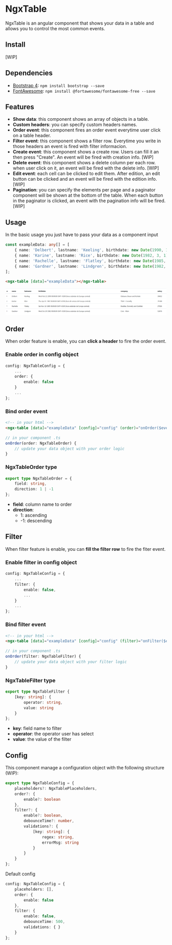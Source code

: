 # NgxTable

NgxTable is an angular component that shows your data in a table and allows you to control the most common events.

## Install

[WIP]

## Dependencies

- [Bootstrap 4](https://getbootstrap.com/): `npm install bootstrap --save`
- [FontAwesome](https://fontawesome.com/): `npm install @fortawesome/fontawesome-free --save`

## Features

- **Show data**: this component shows an array of objects in a table.
- **Custom headers**: you can specify custom headers names.
- **Order event**: this component fires an order event everytime user click on a table header.
- **Filter event**: this component shows a filter row. Everytime you write in those headers an event is fired with filter informacion.
- **Create event**: this component shows a create row. Users can fill it an then press "Create". An event will be fired with creation info. [WIP]
- **Delete event**: this component shows a delete column per each row. when user click on it, an event will be fired with the delete info. [WIP]
- **Edit event**: each cell can be clicked to edit them. After edition, an edit button can be clicked and an event will be fired with the edition info. [WIP] 
- **Pagination**: you can specify the elements per page and a paginator component will be shown at the bottom of the table. When each button in the paginator is clicked, an event with the pagination info will be fired. [WIP]

## Usage

In the basic usage you just have to pass your data as a component input

```typescript
const exampleData: any[] = [
    { name: 'Delbert', lastname: 'Keeling', birthdate: new Date(1990, 1, 21), company: 'Gislason, Braun and Kerluke', salary: 30432 },
    { name: 'Karine', lastname: 'Rice', birthdate: new Date(1982, 3, 1), company: 'Thiel - Connelly', salary: 29188 },
    { name: 'Rachelle', lastname: 'Flatley', birthdate: new Date(1985, 10, 16), company: 'Bradtke, Donnelly and Gottlieb', salary: 27026 },
    { name: 'Gardner', lastname: 'Lindgren', birthdate: new Date(1982, 9, 20), company: 'Crist - Klein', salary: 52676 }
];
```
```html
<ngx-table [data]="exampleData"></ngx-table>
```

![simple table](./doc-assets/simple-table.PNG)

## Order

When order feature is enable, you can **click a header** to fire the order event.

### Enable order in config object

```typescript
config: NgxTableConfig = {
    ...
    order: {
        enable: false
    }
    ...
};
```

### Bind order event

```html
<!-- in your html -->
<ngx-table [data]="exampleData" [config]="config" (order)="onOrder($event)"></ngx-table>
```

```typescript
// in your component .ts
onOrder(order: NgxTableOrder) {
    // update your data object with your order logic
}
```

### NgxTableOrder type

```typescript
export type NgxTableOrder = {
    field: string,
    direction: 1 | -1
};
```
- **field**: column name to order
- **direction**:
    - 1: ascending
    - -1: descending

## Filter

When filter feature is enable, you can **fill the filter row** to fire the fiter event.

### Enable filter in config object

```typescript
config: NgxTableConfig = {
    ...
    filter: {
        enable: false,
        ...
    }
    ...
};
```

### Bind filter event

```html
<!-- in your html -->
<ngx-table [data]="exampleData" [config]="config" (filter)="onFilter($event)"></ngx-table>
```

```typescript
// in your component .ts
onOrder(filter: NgxTableFilter) {
    // update your data object with your filter logic
}
```

### NgxTableFilter type

```typescript
export type NgxTableFilter { 
    [key: string]: {
        operator: string,
        value: string
    }
};
```
- **key**: field name to filter
- **operator**: the operator user has select
- **value**: the value of the filter

## Config


This component manage a configuration object with the following structure (WIP):

```typescript
export type NgxTableConfig = {
    placeholders?: NgxTablePlaceholders,
    order?: {
        enable?: boolean
    },
    filter?: {
        enable?: boolean,
        debounceTime?: number,
        validations?: {
            [key: string]: {
                regex: string,
                errorMsg: string
            }
        }
    }
};
```

Default config

```typescript
config: NgxTableConfig = {
    placeholders: [],
    order: {
        enable: false
    },
    filter: {
        enable: false,
        debounceTime: 500,
        validations: { }
    }
};
```